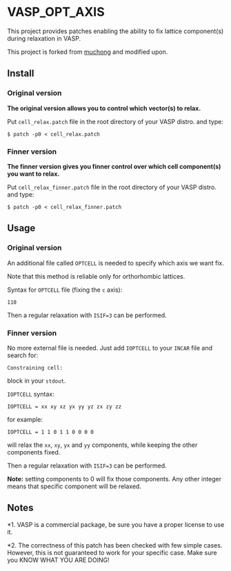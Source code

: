 # VASP_OPT_AXIS
This project provides patches enabling the ability to fix lattice component(s) during relaxation in VASP.

This project is forked from [muchong](http://muchong.com/html/201107/3427823_2.html) and modified upon.

## Install
### Original version
__The original version allows you to control which vector(s) to relax.__

Put `cell_relax.patch` file in the root directory of your VASP distro. and type:
```
$ patch -p0 < cell_relax.patch
```
### Finner version
__The finner version gives you finner control over which cell component(s) you want to relax.__

Put `cell_relax_finner.patch` file in the root directory of your VASP distro. and type:
```
$ patch -p0 < cell_relax_finner.patch
```


## Usage
### Original version
An additional file called `OPTCELL` is needed to specify which axis we want fix.

Note that this method is reliable only for orthorhombic lattices.

Syntax for `OPTCELL` file (fixing the `c` axis):
```
110
```
Then a regular relaxation with `ISIF=3` can be performed.

### Finner version
No more external file is needed. Just add `IOPTCELL` to your `INCAR` file and search for:
```
Constraining cell:
```
block in your `stdout`.

`IOPTCELL` syntax:
```
IOPTCELL = xx xy xz yx yy yz zx zy zz
```
for example:
```
IOPTCELL = 1 1 0 1 1 0 0 0 0
```
will relax the `xx`, `xy`, `yx` and `yy` components, while keeping the other components fixed.

Then a regular relaxation with `ISIF=3` can be performed.

__Note:__ setting components to 0 will fix those components. Any other integer means that specific component will be relaxed.

<!-- ## Caveats

1. [Not sure] Because this method based on artificially eliminating ""pressure" on specified cell axis, it's reliable only for orthorhombic cells. Make sure you KNOW WHAT YOU ARE DOING! -->

## Notes

*1. VASP is a commercial package, be sure you have a proper license to use it.

*2. The correctness of this patch has been checked with few simple cases. However, this is not guaranteed to work for your specific case. Make sure you KNOW WHAT YOU ARE DOING!

